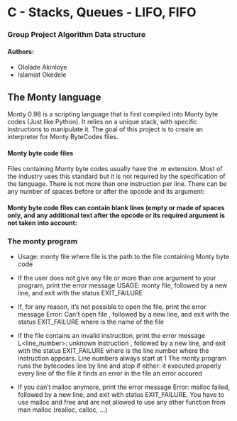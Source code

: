 # C - Stacks, Queues - LIFO, FIFO
### Group Project Algorithm Data structure
#### Authors:
* Ololade Akinloye
* Islamiat Okedele

## The Monty language
Monty 0.98 is a scripting language that is first compiled into Monty byte
codes (Just like Python). It relies on a unique stack, with specific
instructions to manipulate it. The goal of this project is to create an
interpreter for Monty ByteCodes files.
#### Monty byte code files
Files containing Monty byte codes usually have the .m extension. Most of the
industry uses this standard but it is not required by the specification of the
language. There is not more than one instruction per line. There can be any
number of spaces before or after the opcode and its argument:

#### Monty byte code files can contain blank lines (empty or made of spaces only, and any additional text after the opcode or its required argument is not taken into account:

### The monty program
* Usage: monty file
where file is the path to the file containing Monty byte code

* If the user does not give any file or more than one argument to your program, print the error message USAGE: monty file, followed by a new line, and exit with the status EXIT_FAILURE

* If, for any reason, it’s not possible to open the file, print the error message Error: Can't open file <file>, followed by a new line, and exit with the status EXIT_FAILURE
where <file> is the name of the file

* If the file contains an invalid instruction, print the error message L<line_number>: unknown instruction <opcode>, followed by a new line, and exit with the status EXIT_FAILURE
where is the line number where the instruction appears.
Line numbers always start at 1
The monty program runs the bytecodes line by line and stop if either:
it executed properly every line of the file
it finds an error in the file
an error occured

* If you can’t malloc anymore, print the error message Error: malloc failed, followed by a new line, and exit with status EXIT_FAILURE.
You have to use malloc and free and are not allowed to use any other function from man malloc (realloc, calloc, …)
